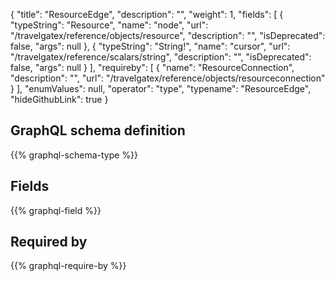 {
  "title": "ResourceEdge",
  "description": "",
  "weight": 1,
  "fields": [
    {
      "typeString": "Resource",
      "name": "node",
      "url": "/travelgatex/reference/objects/resource",
      "description": "",
      "isDeprecated": false,
      "args": null
    },
    {
      "typeString": "String!",
      "name": "cursor",
      "url": "/travelgatex/reference/scalars/string",
      "description": "",
      "isDeprecated": false,
      "args": null
    }
  ],
  "requireby": [
    {
      "name": "ResourceConnection",
      "description": "",
      "url": "/travelgatex/reference/objects/resourceconnection"
    }
  ],
  "enumValues": null,
  "operator": "type",
  "typename": "ResourceEdge",
  "hideGithubLink": true
}
## GraphQL schema definition

{{% graphql-schema-type %}}

## Fields

{{% graphql-field %}}

## Required by

{{% graphql-require-by %}}
